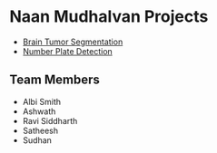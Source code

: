 # Naan Mudhalvan Projects

- [Brain Tumor Segmentation](https://github.com/albi-smith/Naan-Mudhalvan-Projects-/blob/main/Brain%20Tumor.ipynb)
- [Number Plate Detection](https://github.com/albi-smith/Naan-Mudhalvan-Projects-/blob/main/Number%20Plate%20Project.ipynb)

## Team Members
- Albi Smith
- Ashwath
- Ravi Siddharth
- Satheesh
- Sudhan
